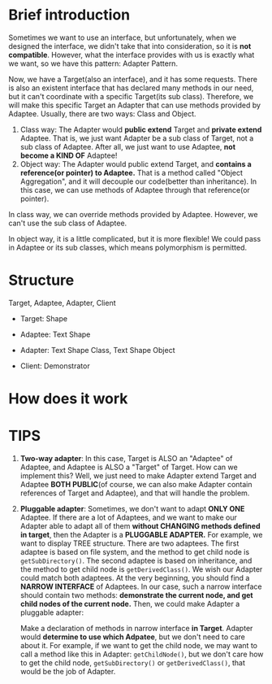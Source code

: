 # Brief introduction

Sometimes we want to use an interface, but unfortunately, when we designed the interface, we didn't take that into consideration, so it is **not compatible**. However, what the interface provides with us is exactly what we want, so we have this pattern: Adapter Pattern.

Now, we have a Target(also an interface), and it has some requests. There is also an existent interface that has declared many methods in our need, but it can't coordinate with a specific Target(its sub class). Therefore, we will make this specific Target an Adapter that can use methods provided by Adaptee. Usually, there are two ways: Class and Object.

1. Class way: The Adapter would **public extend** Target and **private extend** Adaptee. That is, we just want Adapter be a sub class of Target, not a sub class of Adaptee. After all, we just want to use Adaptee, **not become a KIND OF** Adaptee!
2. Object way: The Adapter would public extend Target, and **contains a reference(or pointer) to Adaptee.** That is a method called "Object Aggregation", and it will decouple our code(better than inheritance). In this case, we can use methods of Adaptee through that reference(or pointer).

In class way, we can override methods provided by Adaptee. However, we can't use the sub class of Adaptee.

In object way, it is a little complicated, but it is more flexible! We could pass in Adaptee or its sub classes, which means polymorphism is permitted.



# Structure

Target, Adaptee, Adapter, Client

- Target: Shape

- Adaptee: Text Shape

- Adapter: Text Shape Class, Text Shape Object

- Client: Demonstrator



# How does it work



# TIPS

1. **Two-way adapter**: In this case, Target is ALSO an "Adaptee" of Adaptee, and Adaptee is ALSO a "Target" of Target. How can we implement this? Well, we just need to make Adapter extend Target and Adaptee **BOTH PUBLIC**(of course, we can also make Adapter contain references of Target and Adaptee), and that will handle the problem.

2. **Pluggable adapter**: Sometimes, we don't want to adapt **ONLY ONE** Adaptee. If there are a lot of Adaptees, and we want to make our Adapter able to adapt all of them **without CHANGING methods defined in target**, then the Adapter is a **PLUGGABLE ADAPTER.** 
   For example, we want to display TREE structure. There are two adaptees. The first adaptee is based on file system, and the method to get child node is `getSubDirectory()`. The second adaptee is based on inheritance, and the method to get child node is `getDerivedClass()`. We wish our Adapter could match both adaptees. 
   At the very beginning, you should find a **NARROW INTERFACE** of Adaptees. In our case, such a narrow interface should contain two methods: **demonstrate the current node, and get child nodes of the current node.** Then, we could make Adapter a pluggable adapter:

   Make a declaration of methods in narrow interface **in Target**. Adapter would **determine to use which Adpatee**, but we don't need to care about it. For example, if we want to get the child node, we may want to call a method like this in Adapter: `getChildNode()`, but we don't care how to get the child node, `getSubDirectory()` or `getDerivedClass()`, that would be the job of Adapter.